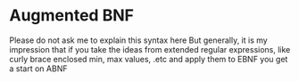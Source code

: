 # Augmented BNF
Please do not ask me to explain this syntax here
But generally, it is my impression that if you take the ideas from extended regular expressions, like curly brace enclosed min, max values, .etc and apply them to EBNF
you get a start on ABNF
